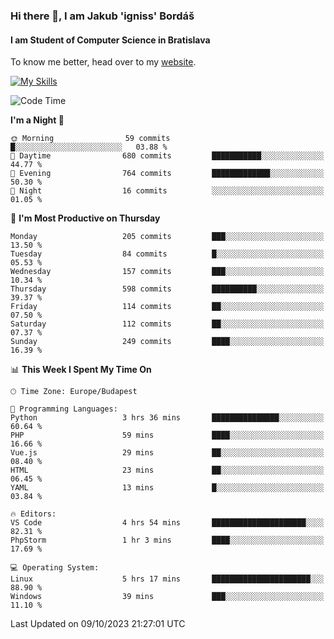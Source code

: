 ### Hi there 👋, I am Jakub 'igniss' Bordáš

#### I am Student of Computer Science in Bratislava
To know me better, head over to my [website](https://bordas.sk).

[![My Skills](https://skillicons.dev/icons?i=js,html,css,figma,svelte,java,kotlin,python,postgresql,typescript,nest,nodejs)](https://bordas.sk)


<!--START_SECTION:waka-->
![Code Time](http://img.shields.io/badge/Code%20Time-1%2C216%20hrs%2044%20mins-blue)

**I'm a Night 🦉** 

```text
🌞 Morning                59 commits          █░░░░░░░░░░░░░░░░░░░░░░░░   03.88 % 
🌆 Daytime                680 commits         ███████████░░░░░░░░░░░░░░   44.77 % 
🌃 Evening                764 commits         █████████████░░░░░░░░░░░░   50.30 % 
🌙 Night                  16 commits          ░░░░░░░░░░░░░░░░░░░░░░░░░   01.05 % 
```
📅 **I'm Most Productive on Thursday** 

```text
Monday                   205 commits         ███░░░░░░░░░░░░░░░░░░░░░░   13.50 % 
Tuesday                  84 commits          █░░░░░░░░░░░░░░░░░░░░░░░░   05.53 % 
Wednesday                157 commits         ███░░░░░░░░░░░░░░░░░░░░░░   10.34 % 
Thursday                 598 commits         ██████████░░░░░░░░░░░░░░░   39.37 % 
Friday                   114 commits         ██░░░░░░░░░░░░░░░░░░░░░░░   07.50 % 
Saturday                 112 commits         ██░░░░░░░░░░░░░░░░░░░░░░░   07.37 % 
Sunday                   249 commits         ████░░░░░░░░░░░░░░░░░░░░░   16.39 % 
```


📊 **This Week I Spent My Time On** 

```text
🕑︎ Time Zone: Europe/Budapest

💬 Programming Languages: 
Python                   3 hrs 36 mins       ███████████████░░░░░░░░░░   60.64 % 
PHP                      59 mins             ████░░░░░░░░░░░░░░░░░░░░░   16.66 % 
Vue.js                   29 mins             ██░░░░░░░░░░░░░░░░░░░░░░░   08.40 % 
HTML                     23 mins             ██░░░░░░░░░░░░░░░░░░░░░░░   06.45 % 
YAML                     13 mins             █░░░░░░░░░░░░░░░░░░░░░░░░   03.84 % 

🔥 Editors: 
VS Code                  4 hrs 54 mins       █████████████████████░░░░   82.31 % 
PhpStorm                 1 hr 3 mins         ████░░░░░░░░░░░░░░░░░░░░░   17.69 % 

💻 Operating System: 
Linux                    5 hrs 17 mins       ██████████████████████░░░   88.90 % 
Windows                  39 mins             ███░░░░░░░░░░░░░░░░░░░░░░   11.10 % 
```


 Last Updated on 09/10/2023 21:27:01 UTC
<!--END_SECTION:waka-->
